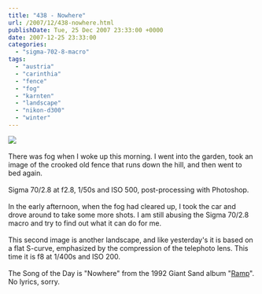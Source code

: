 ```yaml
---
title: "438 - Nowhere"
url: /2007/12/438-nowhere.html
publishDate: Tue, 25 Dec 2007 23:33:00 +0000
date: 2007-12-25 23:33:00
categories: 
  - "sigma-702-8-macro"
tags: 
  - "austria"
  - "carinthia"
  - "fence"
  - "fog"
  - "karnten"
  - "landscape"
  - "nikon-d300"
  - "winter"
---
```

<a href="https://d25zfm9zpd7gm5.cloudfront.net/1200x1200/2007/20071225_074256_ps.jpg" target="_blank"><img src="https://d25zfm9zpd7gm5.cloudfront.net/0600x0600/2007/20071225_074256_ps.jpg"/></a><br/><br/>There was fog when I woke up this morning. I went into the garden, took an image of the crooked old fence that runs down the hill, and then went to bed again.<br/><br/>Sigma 70/2.8 at f2.8, 1/50s and ISO 500, post-processing with Photoshop.<br/><br/><a href="https://d25zfm9zpd7gm5.cloudfront.net/1200x1200/2007/20071225_135312_ps.jpg" target="_blank"><img alt="" border="0" src="https://d25zfm9zpd7gm5.cloudfront.net/0150x0150/2007/20071225_135312_ps.jpg" style="margin: 0pt 0px 0pt 10px; float: right;"/></a> In the early afternoon, when the fog had cleared up, I took the car and drove around to take some more shots. I am still abusing the Sigma 70/2.8 macro and try to find out what it can do for me.<br/><br/>This second image is another landscape, and like yesterday's it is based on a flat S-curve, emphasized by the compression of the telephoto lens. This time it is f8 at 1/400s and ISO 200.<br/><br/>The Song of the Day is "Nowhere" from the 1992 Giant Sand album "<a href="http://www.amazon.com/Ramp-Giant-Sand/dp/B000003BIO" target="_blank">Ramp</a>". No lyrics, sorry.
